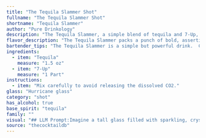 ```yaml
---
title: "The Tequila Slammer Shot"
fullname: "The Tequila Slammer Shot"
shortname: "Tequila Slammer"
author: "Pure Drinkology"
description: "The Tequila Slammer, a simple blend of tequila and 7-Up, belongs to the Highball family, known for their tall, refreshing nature. Its origins are murky, likely emerging from the American college scene in the 1970s, a testament to its easy-to-make, high-proof appeal. "
flavor_description: "The Tequila Slammer packs a punch of bold, assertive tequila flavor. Its citrusy sweetness from 7-Up balances the burn, creating a refreshing, easy-drinking experience.  It's a simple yet satisfying cocktail that's perfect for a quick pick-me-up or a casual gathering. Expect a vibrant, slightly sweet taste with a lingering tequila kick. "
bartender_tips: "The Tequila Slammer is a simple but powerful drink.  Chill your 7-Up beforehand for a refreshing experience.  Use a good quality tequila, as the flavor will shine through.  A shot glass is perfect for this cocktail, allowing you to enjoy the full slam!  And don't forget, moderation is key! "
ingredients:
  - item: "Tequila"
    measure: "1.5 oz"
  - item: "7-Up"
    measure: "1 Part"
instructions:
  - item: "Mix carefully to avoid releasing the dissolved CO2."
glass: "Hurricane glass"
category: "shot"
has_alcohol: true
base_spirit: "tequila"
family: ""
visual: "## LLM Prompt:Imagine a tall glass filled with sparkling, crystal-clear **7-Up**, the bubbles dancing and reflecting the light.  At the bottom, a layer of **golden tequila** rests, its amber hue contrasting beautifully with the fizzy soda above.  The line between the two liquids is crisp and defined, like a miniature sunset, with a hint of lime green at the interface.  The entire drink is crowned with a delicate, frosted rim, promising a refreshing chill.  The **Tequila Slammer** is both simple and visually striking, its vibrant colors and refreshing appearance inviting you to take a sip. "
source: "thecocktaildb"
---
```



